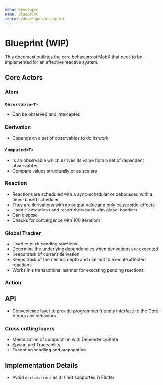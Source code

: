 ```yaml
---
menu: Developer
name: Blueprint
route: /developer/blueprint
---
```


# Blueprint (WIP)

This document outlines the core behaviors of MobX that need to be implemented for an effective reactive system.

## Core Actors

### Atom

### `Observable<T>`

- Can be observed and intercepted

### Derivation

- Depends on a set of observables to do its work.

### `Computed<T>`

- Is an observable which derives its value from a set of dependent observables
- Compare values structurally or as scalars

### Reaction

- Reactions are scheduled with a sync-scheduler or debounced with a timer-based scheduler
- They are derivations with no output value and only cause side-effects
- Handle exceptions and report them back with global handlers
- Can dispose
- Checks for convergence with 100 iterations

### Global Tracker

- Used to push pending reactions
- Determine the underlying dependencies when derivations are executed
- Keeps track of current derivation
- Keeps track of the nesting depth and use that to execute affected reactions
- Works in a transactional manner for executing pending reactions

### Action

## API

- Convenience layer to provide programmer friendly interface to the Core Actors and behaviors

### Cross cutting layers

- Memoization of computation with DependencyState
- Spying and Traceability
- Exception handling and propagation

## Implementation Details

- Avoid `dart:mirrors` as it is not supported in Flutter
